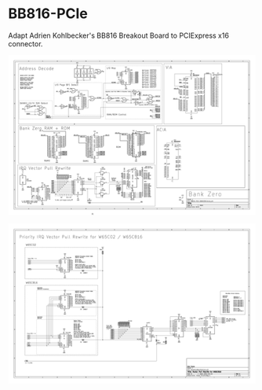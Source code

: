 # BB816-PCIe
Adapt Adrien Kohlbecker's BB816 Breakout Board to PCIExpress x16 connector.

![Schematic](BB816-PCIE-BANKZERO/images/schematic.png)

![VectorPullRewrite](images/vpb.png) 
 
